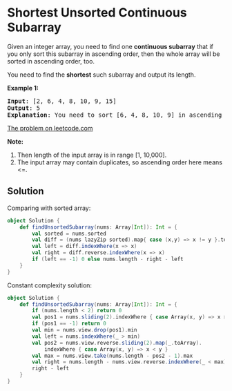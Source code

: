 # Shortest Unsorted Continuous Subarray

Given an integer array, you need to find one **continuous subarray** that if
you only sort this subarray in ascending order, then the whole array will be
sorted in ascending order, too.

You need to find the **shortest** such subarray and output its length.

**Example 1:**
<pre>
<b>Input</b>: [2, 6, 4, 8, 10, 9, 15]
<b>Output</b>: 5
<b>Explanation</b>: You need to sort [6, 4, 8, 10, 9] in ascending order to make the whole array sorted in ascending order.
</pre>

[The problem on leetcode.com](https://leetcode.com/problems/shortest-unsorted-continuous-subarray/)

**Note:**

1. Then length of the input array is in range [1, 10,000].
1. The input array may contain duplicates, so ascending order here means <=.

## Solution

Comparing with sorted array:

```scala
object Solution {
    def findUnsortedSubarray(nums: Array[Int]): Int = {
        val sorted = nums.sorted
        val diff = (nums lazyZip sorted).map{ case (x,y) => x != y }.toList
        val left = diff.indexWhere(x => x)
        val right = diff.reverse.indexWhere(x => x)
        if (left == -1) 0 else nums.length - right - left
    }
}
```

Constant complexity solution:

```scala
object Solution {
    def findUnsortedSubarray(nums: Array[Int]): Int = {
        if (nums.length < 2) return 0
        val pos1 = nums.sliding(2).indexWhere { case Array(x, y) => x > y }
        if (pos1 == -1) return 0
        val min = nums.view.drop(pos1).min
        val left = nums.indexWhere(_ > min)
        val pos2 = nums.view.reverse.sliding(2).map(_.toArray).
            indexWhere { case Array(x, y) => x < y }
        val max = nums.view.take(nums.length - pos2 - 1).max
        val right = nums.length - nums.view.reverse.indexWhere(_ < max)
        right - left
    }
}
```
